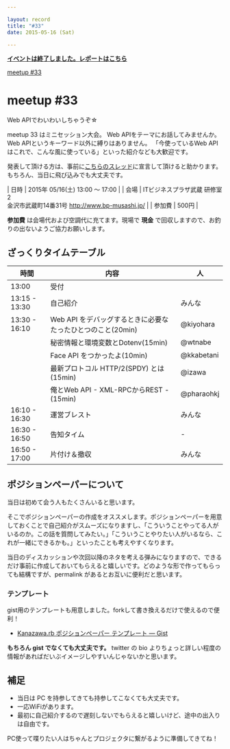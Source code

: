 ```yaml
---

layout: record
title: "#33"
date: 2015-05-16 (Sat)

---
```


<p>
<a href="./report.html"><strong>イベントは終了しました。レポートはこちら</strong></a></p>

<div class="doorkeeper-widget">
<a class="doorkeeper-registration-widget" href="https://kzrb.doorkeeper.jp/events/24598">meetup
#33</a><script src="https://widgets.doorkeeper.jp/w/widget.js"></script>

</div>

meetup #33
===========

Web APIでわいわいしちゃうぞ☆

meetup 33 はミニセッション大会。
Web APIをテーマにお話してみませんか。
Web APIというキーワード以外に縛りはありません。
「今使っているWeb
APIはこれで、こんな風に使っている」といった紹介なども大歓迎です。

発表して頂ける方は、事前に<a href="https://github.com/kanazawarb/meetup/issues/460">こちらのスレッド</a>に宣言して頂けると助かります。
もちろん、当日に飛び込みでも大丈夫です。


| 日時   | 2015年 05/16(土) 13:00 〜 17:00 |
| 会場   | ITビジネスプラザ武蔵 研修室2<br>金沢市武蔵町14番31号 <a href="http://www.bp-musashi.jp/">http://www.bp-musashi.jp/</a> |
| 参加費 | 500円 |


**参加費** は会場代および空調代に充てます。現場で **現金**
で回収しますので、お釣りの出ないようご協力お願いします。

ざっくりタイムテーブル
----------------------

 |時間           |内容                                                         |人|
 |---------------|-------------------------------------------------------------|------------|
 |13:00          |受付                                                         ||
 |13:15 - 13:30  |自己紹介                                                     |みんな|
 |13:30 - 16:10  |Web API をデバッグするときに必要なたったひとつのこと(20min)  |@kiyohara|
 |               |秘密情報と環境変数とDotenv(15min)                            |@wtnabe|
 |               |Face API をつかったよ(10min)                                 |@kkabetani|
 |               |最新プロトコル HTTP/2(SPDY) とは(15min)                      |@izawa|
 |               |俺とWeb API - XML-RPCからREST -(15min)                       |@pharaohkj|
 |16:10 - 16:30  |運営ブレスト                                                 |みんな|
 |16:30 - 16:50  |告知タイム                                                   |-|
 |16:50 - 17:00  |片付け＆撤収                                                 |みんな|

ポジションペーパーについて
--------------------------

当日は初めて会う人もたくさんいると思います。

そこでポジションペーパーの作成をオススメします。ポジションペーパーを用意しておくことで自己紹介がスムーズになりますし、「こういうことやってる人がいるのか。この話を質問してみたい。」「こういうことやりたい人がいるなら、これが一緒にできるかも。」といったことも考えやすくなります。

当日のディスカッションや次回以降のネタを考える弾みになりますので、できるだけ事前に作成しておいてもらえると嬉しいです。どのような形で作ってもらっても結構ですが、permalink
があるとお互いに便利だと思います。

### テンプレート

gist用のテンプレートも用意しました。forkして書き換えるだけで使えるので便利！

* [Kanazawa.rb ポジションペーパー テンプレート — Gist](https://gist.github.com/5a523ec3180002229a32)

**もちろん gist でなくても大丈夫です。** twitter の bio
よりちょっと詳しい程度の情報があればだいぶイメージしやすいんじゃないかと思います。

補足
----

* 当日は PC を持参してきても持参してこなくても大丈夫です。
* 一応WiFiがあります。
* 最初に自己紹介するので遅刻しないでもらえると嬉しいけど、途中の出入りは自由です。

PC使って喋りたい人はちゃんとプロジェクタに繋がるように準備してきてね！
